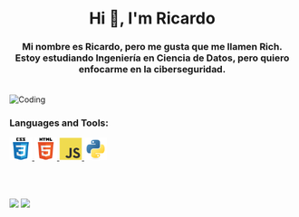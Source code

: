 <h1 align="center">Hi 👋, I'm Ricardo</h1>
<h3 align="center">Mi nombre es Ricardo, pero me gusta que me llamen Rich. Estoy estudiando Ingeniería en Ciencia de Datos, pero quiero enfocarme en la ciberseguridad.</h3>

<br>

<img align="center" alt="Coding" width="400" src="https://media.tenor.com/qJ5evVs-_uUAAAAC/coding.gif">

<br>

<h3 align="left">Languages and Tools:</h3>
<p align="left"> <a href="https://www.w3schools.com/css/" target="_blank" rel="noreferrer"> <img src="https://raw.githubusercontent.com/devicons/devicon/master/icons/css3/css3-original-wordmark.svg" alt="css3" width="40" height="40"/> </a> <a href="https://www.w3.org/html/" target="_blank" rel="noreferrer"> <img src="https://raw.githubusercontent.com/devicons/devicon/master/icons/html5/html5-original-wordmark.svg" alt="html5" width="40" height="40"/> </a> <a href="https://developer.mozilla.org/en-US/docs/Web/JavaScript" target="_blank" rel="noreferrer"> <img src="https://raw.githubusercontent.com/devicons/devicon/master/icons/javascript/javascript-original.svg" alt="javascript" width="40" height="40"/> </a> <a href="https://www.python.org" target="_blank" rel="noreferrer"> <img src="https://raw.githubusercontent.com/devicons/devicon/master/icons/python/python-original.svg" alt="python" width="40" height="40"/> </a> </p>

<br><br>

<img  align="center" src="https://github-readme-stats.vercel.app/api?username=richp02&show_icons=true&theme=cobalt" />
<img height=200 align="center" src="https://github-readme-stats.vercel.app/api/top-langs?username=richp02&layout=compact&langs_count=8&card_width=320&hide_progress=true&theme=tokyonight" />

